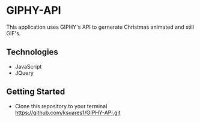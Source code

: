 # GIPHY-API
This application uses GIPHY's API to gernerate Christmas animated and still GIF's. 


## Technologies
- JavaScript
- JQuery

## Getting Started
- Clone this repository to your terminal https://github.com/ksuares1/GIPHY-API.git
 
